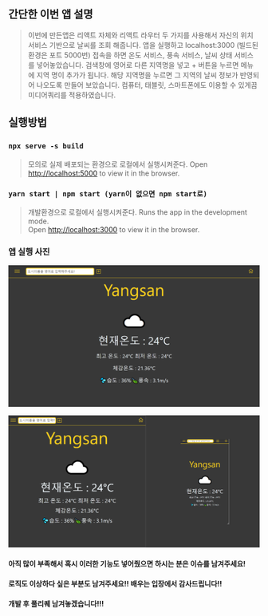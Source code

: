 ## 간단한 이번 앱 설명

> 이번에 만든앱은 리액트 자체와 리액트 라우터 두 가지를 사용해서 자신의 위치서비스 기반으로 날씨를 조회 해줍니다.
> 앱을 실행하고 localhost:3000 (빌드된 환경은 포트 5000번) 접속을 하면 온도 서비스, 풍속 서비스, 날씨 상태 서비스를 넣어놓았습니다.
> 검색창에 영어로 다른 지역명을 넣고 + 버튼을 누르면 메뉴에 지역 명이 추가가 됩니다. 해당 지역명을 누르면 그 지역의 날씨 정보가 반영되어 나오도록 만들어 보았습니다.
> 컴퓨터, 태블릿, 스마트폰에도 이용할 수 있게끔 미디어쿼리를 적용하였습니다.

## 실행방법

### `npx serve -s build`

> 모의로 실제 배포되는 환경으로 로컬에서 실행시켜준다.
> Open [http://localhost:5000](http://localhost:5000) to view it in the browser.

### `yarn start | npm start (yarn이 없으면 npm start로)`

> 개발환경으로 로컬에서 실행시켜준다.
> Runs the app in the development mode.<br />
> Open [http://localhost:3000](http://localhost:3000) to view it in the browser.

### 앱 실행 사진
![screenShot1](./screenShot/screenShot1.png)

![screenShot2](./screenShot/screenShot2.png)

#### 아직 많이 부족해서 혹시 이러한 기능도 넣어줬으면 하시는 분은 이슈를 남겨주세요!
#### 로직도 이상하다 싶은 부분도 남겨주세요!! 배우는 입장에서 감사드립니다!!
#### 개발 후 풀리퀘 남겨놓겠습니다!!!
